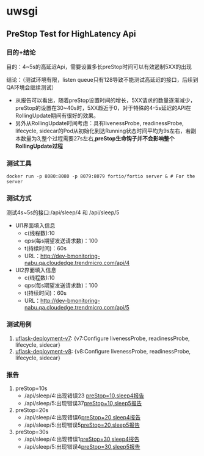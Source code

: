 # uwsgi
## PreStop Test for HighLatency Api
### 目的+结论
目的：4~5s的高延迟Api，需要设置多长preStop时间可以有效遏制5XX的出现

结论：（测试环境有限，listen queue只有128导致不能测试高延迟的接口，后续到QA环境会继续测试）
- 从报告可以看出，随着preStop设置时间的增长，5XX请求的数量逐渐减少，preStop的设置在30~40s时，5XX趋近于0，对于特殊的4-5s延迟的API在RollingUpdate期间有很好的效果。
- 另外从RollingUpdate时间考虑：具有livenessProbe, readinessProbe, lifecycle, sidecar的Pod从初始化到达Running状态时间平均为9s左右，若副本数量为3,整个过程需要27s左右,**preStop生命钩子并不会影响整个RollingUpdate过程**

### 测试工具
```shell script
docker run -p 8080:8080 -p 8079:8079 fortio/fortio server & # For the server
```
### 测试方式
测试4s~5s的接口:/api/sleep/4 和 /api/sleep/5
- UI1界面填入信息
    - c(线程数):10
    - qps(每s期望发送请求数)：100
    - t(持续时间)：60s
    - URL：http://dev-bmonitoring-nabu.qa.cloudedge.trendmicro.com/api/4
- UI2界面填入信息
    - c(线程数):10
    - qps(每s期望发送请求数)：100
    - t(持续时间)：60s
    - URL：http://dev-bmonitoring-nabu.qa.cloudedge.trendmicro.com/api/5


### 测试用例
1. [uflask-deployment-v7](../uwsgi/uflask-deployment-v7.yaml): {v7:Configure livenessProbe, readinessProbe, lifecycle, sidecar}
2. [uflask-deployment-v8](../uwsgi/uflask-deployment-v8.yaml): {v8:Configure livenessProbe, readinessProbe, lifecycle, sidecar} 


### 报告
1. preStop=10s
    - /api/sleep/4:出现错误23 [preStop=10,sleep4报告](./fortio-report/preStop=10,sleep4.pdf)
    - /api/sleep/5:出现错误37[preStop=10,sleep5报告](./fortio-report/preStop=10,sleep5.pdf)
2. preStop=20s
    - /api/sleep/4:出现错误6[preStop=20,sleep4报告](./fortio-report/preStop=20,sleep4.pdf)
    - /api/sleep/5:出现错误5[preStop=20,sleep5报告](./fortio-report/preStop=20,sleep5.pdf)
3. preStop=30s
    - /api/sleep/4:出现错误1[preStop=30,sleep4报告](./fortio-report/preStop=30,sleep4.pdf)
    - /api/sleep/5:出现错误4[preStop=30,sleep5报告](./fortio-report/preStop=30,sleep5.pdf)
